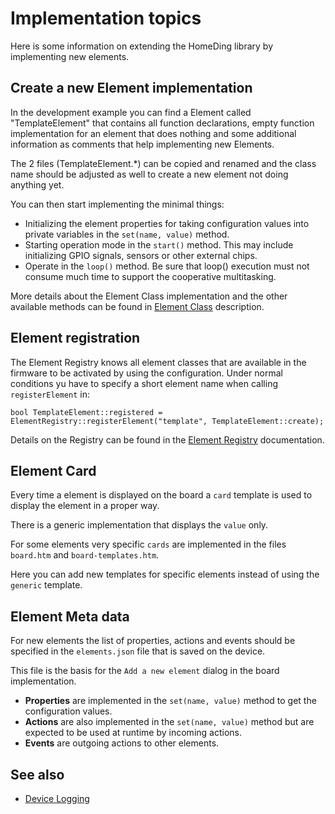 # Implementation topics

Here is some information on extending the HomeDing library by implementing new elements.


## Create a new Element implementation

In the development example you can find a Element called "TemplateElement" that contains all function declarations, empty function implementation for an element that does nothing and some additional information as comments that help implementing new Elements.

The 2 files (TemplateElement.*) can be copied and renamed and the class name should be adjusted as well to create a new element not doing anything yet.

You can then start implementing the minimal things:

* Initializing the element properties for taking configuration values into private variables in the `set(name, value)` method.
* Starting operation mode in the `start()` method. This may include initializing GPIO signals, sensors or other external chips.  
* Operate in the `loop()` method. Be sure that loop() execution must not consume much time to support the cooperative multitasking. 

More details about the Element Class implementation and the other available methods can be found in [Element Class](/elementclass.md) description.


## Element registration

The Element Registry knows all element classes that are available in the firmware to be activated by using the configuration.
Under normal conditions yu have to specify a short element name when calling `registerElement` in:

    bool TemplateElement::registered =
    ElementRegistry::registerElement("template", TemplateElement::create);

Details on the Registry can be found in the [Element Registry](/elementregistry.md) documentation.


## Element Card

Every time a element is displayed on the board a `card` template is used to display the element in a proper way.

There is a generic implementation that displays the `value` only.

For some elements very specific `cards` are implemented in the files `board.htm` and `board-templates.htm`.

Here you can add new templates for specific elements instead of using the `generic` template.


## Element Meta data

For new elements the list of properties, actions and events should be specified in the `elements.json` file that is saved on the device.

This file is the basis for the `Add a new element` dialog in the board implementation.

* **Properties** are implemented in the `set(name, value)` method to get the configuration values.
* **Actions** are also implemented in the `set(name, value)` method but are expected to be used at runtime by incoming actions.
* **Events** are outgoing actions to other elements.


## See also

- [Device Logging](/logger.md)